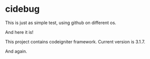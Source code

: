 # cidebug
This is just as simple test, using github on different os.

And here it is!

This project contains codeigniter framework. Current version is 3.1.7.

And again.
